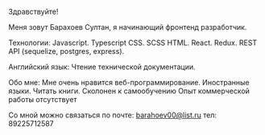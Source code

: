 Здравствуйте!

Меня зовут Барахоев Султан, я начинающий фронтенд разработчик.

Технологии:
Javascript.
Typescript
CSS.
SCSS
HTML.
React.
Redux.
REST API (sequelize, postgres, express).

Английский язык: 
Чтение технической документации.

Обо мне: 
Мне очень нравится веб-программирование.
Иностранные языки.
Читать книги.
Сколонен к самообучению
Опыт коммерческой работы отсутствует


Со мной можно связаться по почте: barahoev00@list.ru
тел: 89225712587

